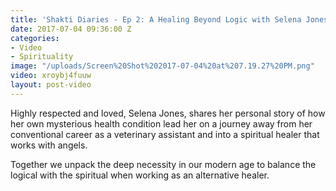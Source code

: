 ```yaml
---
title: 'Shakti Diaries - Ep 2: A Healing Beyond Logic with Selena Jones'
date: 2017-07-04 09:36:00 Z
categories:
- Video
- Spirituality
image: "/uploads/Screen%20Shot%202017-07-04%20at%207.19.27%20PM.png"
video: xroybj4fuuw
layout: post-video
---
```


Highly respected and loved, Selena Jones, shares her personal story of how her own mysterious health condition lead her on a journey away from her conventional career as a veterinary assistant and into a spiritual healer that works with angels.

Together we unpack the deep necessity in our modern age to balance the logical with the spiritual when working as an alternative healer.